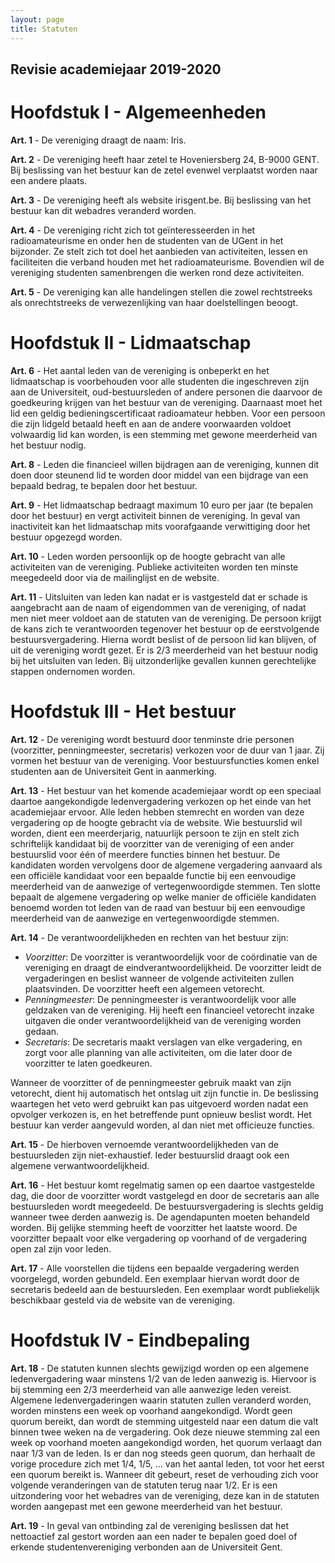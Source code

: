 ```yaml
---
layout: page
title: Statuten
---
```


## Revisie academiejaar 2019-2020

# Hoofdstuk I - Algemeenheden
**Art. 1** - De vereniging draagt de naam: Iris.

**Art. 2** - De vereniging heeft haar zetel te Hoveniersberg 24, B-9000 GENT. Bij beslissing van het bestuur kan de zetel evenwel verplaatst worden naar een andere plaats.

<!-- TODO mogen we het therminal-adres gebruiken?-->

**Art. 3** - De vereniging heeft als website irisgent.be. Bij beslissing van het bestuur kan dit webadres veranderd worden.

<!-- TODO website fixen -->

**Art. 4** - De vereniging richt zich tot geïnteresseerden in het radioamateurisme en onder hen de studenten van de UGent in het bijzonder. Ze stelt zich tot doel het aanbieden van activiteiten, lessen en faciliteiten die verband houden met het radioamateurisme. Bovendien wil de vereniging studenten samenbrengen die werken rond deze activiteiten.

**Art. 5** - De vereniging kan alle handelingen stellen die zowel rechtstreeks als onrechtstreeks de verwezenlijking van haar doelstellingen beoogt.

# Hoofdstuk II - Lidmaatschap

**Art. 6** - Het aantal leden van de vereniging is onbeperkt en het lidmaatschap is voorbehouden voor alle studenten die ingeschreven zijn aan de Universiteit, oud-bestuursleden of andere personen die daarvoor de goedkeuring krijgen van het bestuur van de vereniging. Daarnaast moet het lid een geldig bedieningscertificaat radioamateur hebben. Voor een persoon die zijn lidgeld betaald heeft en aan de andere voorwaarden voldoet volwaardig lid kan worden, is een stemming met gewone meerderheid van het bestuur nodig.

**Art. 8** - Leden die financieel willen bijdragen aan de vereniging, kunnen dit doen door steunend lid te worden door middel van een bijdrage van een bepaald bedrag, te bepalen door het bestuur.
<!-- dit wegdoen? Limiteert dit ons nutteloos -->

**Art. 9** - Het lidmaatschap bedraagt maximum 10 euro per jaar (te bepalen door het bestuur) en vergt activiteit binnen de vereniging. In geval van inactiviteit kan het lidmaatschap mits voorafgaande verwittiging door het bestuur opgezegd worden.

**Art. 10** - Leden worden persoonlijk op de hoogte gebracht van alle activiteiten van de vereniging. Publieke activiteiten worden ten minste meegedeeld door via de mailinglijst en de website.

**Art. 11** - Uitsluiten van leden kan nadat er is vastgesteld dat er schade is aangebracht aan de naam of eigendommen van de vereniging, of nadat men niet meer voldoet aan de statuten van de vereniging. De persoon krijgt de kans zich te verantwoorden tegenover het bestuur op de eerstvolgende bestuursvergadering. Hierna wordt beslist of de persoon lid kan blijven, of uit de vereniging wordt gezet. Er is 2/3 meerderheid van het bestuur nodig bij het uitsluiten van leden. Bij uitzonderlijke gevallen kunnen gerechtelijke stappen ondernomen worden.

# Hoofdstuk III - Het bestuur

**Art. 12** - De vereniging wordt bestuurd door tenminste drie personen (voorzitter, penningmeester, secretaris) verkozen voor de duur van 1 jaar. Zij vormen het bestuur van de vereniging. Voor bestuursfuncties komen enkel studenten aan de Universiteit Gent in aanmerking.


**Art. 13** - Het bestuur van het komende academiejaar wordt op een speciaal daartoe aangekondigde ledenvergadering verkozen op het einde van het academiejaar ervoor. Alle leden hebben stemrecht en worden van deze vergadering  op de hoogte gebracht via de website.  Wie bestuurslid wil worden, dient een meerderjarig, natuurlijk persoon te zijn en stelt zich schriftelijk kandidaat bij de voorzitter van de vereniging of een ander bestuurslid voor één of meerdere functies binnen het bestuur. De kandidaten worden vervolgens door de algemene vergadering aanvaard als een officiële kandidaat voor een bepaalde functie bij een eenvoudige meerderheid van de aanwezige of vertegenwoordigde stemmen. Ten slotte bepaalt de algemene vergadering op welke manier de officiële kandidaten benoemd worden tot leden van de raad van bestuur bij een eenvoudige meerderheid van de aanwezige en vertegenwoordigde stemmen.

**Art. 14** - De verantwoordelijkheden en rechten van het bestuur zijn:

- _Voorzitter_: De voorzitter is verantwoordelijk voor de coördinatie van de vereniging en draagt de eindverantwoordelijkheid. De voorzitter leidt de vergaderingen en beslist wanneer de volgende activiteiten zullen plaatsvinden. De voorzitter heeft een algemeen vetorecht.
- _Penningmeester_: De penningmeester is verantwoordelijk voor alle geldzaken van de vereniging. Hij heeft een financieel vetorecht inzake uitgaven die onder verantwoordelijkheid van de vereniging worden gedaan.
- _Secretaris_: De secretaris maakt verslagen van elke vergadering, en zorgt voor alle planning van alle activiteiten, om die later door de voorzitter te laten goedkeuren.

 Wanneer de voorzitter of de penningmeester gebruik maakt van zijn vetorecht, dient hij automatisch het ontslag uit zijn functie in. De beslissing waartegen het veto werd gebruikt kan pas uitgevoerd worden nadat een opvolger verkozen is, en het betreffende punt opnieuw beslist wordt. Het bestuur kan verder aangevuld worden, al dan niet met officieuze functies.

**Art. 15** - De hierboven vernoemde verantwoordelijkheden van de bestuursleden zijn niet-exhaustief. Ieder bestuurslid draagt ook een algemene verwantwoordelijkheid.

**Art. 16** - Het bestuur komt regelmatig samen op een daartoe vastgestelde dag, die door de voorzitter wordt vastgelegd en door de secretaris aan alle bestuursleden wordt meegedeeld. De bestuursvergadering is slechts geldig wanneer twee derden aanwezig is. De agendapunten moeten behandeld worden. Bij gelijke stemming heeft de voorzitter het laatste woord. De voorzitter bepaalt voor elke vergadering op voorhand of
de vergadering open zal zijn voor leden.

**Art. 17** - Alle voorstellen die tijdens een bepaalde vergadering werden voorgelegd, worden gebundeld. Een exemplaar hiervan wordt door de secretaris bedeeld aan de bestuursleden. Een exemplaar wordt publiekelijk beschikbaar gesteld via de website van de vereniging.

# Hoofdstuk IV - Eindbepaling

**Art. 18** - De statuten kunnen slechts gewijzigd worden op een algemene ledenvergadering waar minstens 1/2 van de leden aanwezig is. Hiervoor is bij stemming een 2/3 meerderheid van alle aanwezige leden vereist. Algemene ledenvergaderingen waarin statuten zullen veranderd worden, worden minstens een week op voorhand aangekondigd. Wordt geen quorum bereikt, dan wordt de stemming uitgesteld naar een datum die valt binnen twee weken na de vergadering. Ook deze nieuwe stemming zal een week op voorhand moeten aangekondigd worden, het quorum verlaagt dan naar 1/3 van de leden. Is er dan nog steeds geen quorum, dan herhaalt de vorige procedure zich met 1/4, 1/5, ... van het aantal leden, tot voor het eerst een quorum bereikt is. Wanneer dit gebeurt, reset de verhouding zich voor volgende veranderingen van de statuten terug naar 1/2. Er is een uitzondering voor het webadres van de vereniging, deze kan in de statuten worden aangepast met een gewone meerderheid van het bestuur.

**Art. 19** - In geval van ontbinding zal de vereniging beslissen dat het nettoactief zal gestort worden aan een nader te bepalen goed doel of erkende studentenvereniging verbonden aan de Universiteit Gent.
